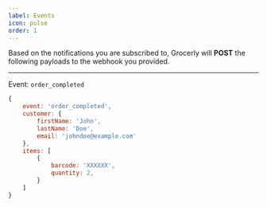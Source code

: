 ```yaml
---
label: Events
icon: pulse
order: 1
---
```


Based on the notifications you are subscribed to, Grocerly will **POST** the following payloads to the webhook you provided.

---

Event: `order_completed`

```js
{
    event: 'order_completed',
    customer: {
        firstName: 'John',
        lastName: 'Doe',
        email: 'johndoe@example.com'
    },
    items: [
        {
            barcode: 'XXXXXX',
            quantity: 2,
        }
    ]
}
```
